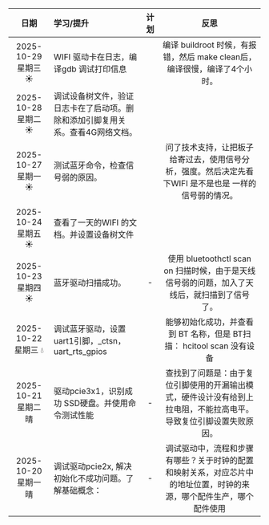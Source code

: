 |         日期         | 学习/提升                                                    | 计划 |                             反思                             |
| :------------------: | :----------------------------------------------------------- | :--: | :----------------------------------------------------------: |
| 2025-10-29 星期三 ☀️  | WIFI 驱动卡在日志，编译gdb 调试打印信息                      |      | 编译 buildroot 时候，有报错，然后 make clean后，编译很慢，编译了4个小时。 |
| 2025-10-28 星期二 ☀️  | 调试设备树文件，验证日志卡在了启动项。删除和添加引脚复用关系。查看4G网络文档。 |      |                                                              |
| 2025-10-27 星期一 ☀️  | 测试蓝牙命令，检查信号弱的原因。                             |      | 问了技术支持，让把板子给寄过去，使用信号分析，强度。然后决定先看下WIFI 是不是也是 一样的信号弱的情况。 |
|                      |                                                              |      |                                                              |
| 2025-10-24 星期五 ☀️  | 查看了一天的WIFI 的文档。并设置设备树文件                    |      |                                                              |
| 2025-10-23 星期四  ☀️ | 蓝牙驱动扫描成功。                                           |  -   | 使用  bluetoothctl scan on 扫描时候，由于是天线信号弱的问题，加入了天线后，就扫描到了信号了。 |
| 2025-10-22 星期三 💧  | 调试蓝牙驱动，设置uart1引脚，_ctsn，uart_rts_gpios           |      | 能够初始化成功，并查看到 BT 名称，但是 BT扫描： hcitool scan 没有设备 |
| 2025-10-21 星期二 晴 | 驱动pcie3x1，识别成功 SSD硬盘。并使用命令测试性能            |  -   | 查找到了问题是：由于复位引脚使用的开漏输出模式，硬件设计没有给到上拉电阻，不能拉高电平。导致复位引脚设置失败原因。 |
| 2025-10-20 星期一 晴 | 调试驱动pcie2x, 解决初始化不成功问题。了解基础概念：         |  -   | 调试驱动中，流程和步骤有哪些？关于时钟的配置和映射关系，对应芯片中的地址位置，时钟的来源，哪个配件生产，哪个配件使用 |



